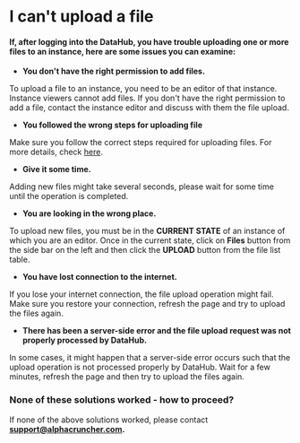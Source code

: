 # I can't upload a file

#### If, after logging into the DataHub, you have trouble uploading one or more files to an instance, here are some issues you can examine:

* **You don't have the right permission to add files.**

To upload a file to an instance, you need to be an editor of that instance. Instance viewers cannot add files. If you don't have the right permission to add a file, contact the instance editor and discuss with them the file upload.

* **You followed the wrong steps for uploading file**

Make sure you follow the correct steps required for uploading files. For more details, check [here](../../actions/upload-new-files.md).

* **Give it some time.**

Adding new files might take several seconds, please wait for some time until the operation is completed.

* **You are looking in the wrong place.**

To upload new files, you must be in the **CURRENT STATE** of an instance of which you are an editor. Once in the current state, click on **Files** button from the side bar on the left and then click the **UPLOAD** button from the file list table.

* **You have lost connection to the internet.**

If you lose your internet connection, the file upload operation might fail. Make sure you restore your connection,  refresh the page and try to upload the files again.

* **There has been a server-side error and the file upload request was not properly processed by DataHub.**

In some cases, it might happen that a server-side error occurs such that the upload operation is not processed properly by DataHub. Wait for a few minutes, refresh the page and then try to upload the files again.

### None of these solutions worked - how to proceed?

If none of the above solutions worked, please contact **support@alphacruncher.com.**

